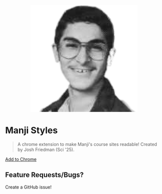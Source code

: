 <p align="center">
  <img src="manji.png" />
</p>

# Manji Styles

> A chrome extension to make Manji's course sites readable! Created by Josh Friedman (Sci '25).

[Add to Chrome](https://chromewebstore.google.com/detail/manji-styles/bilplepdamnaglfjfbnphcfippcgoepg)

## Feature Requests/Bugs?
Create a GitHub issue!
